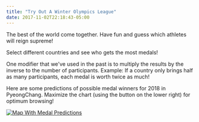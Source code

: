 ```yaml
---
title: "Try Out A Winter Olympics League"
date: 2017-11-02T22:18:43-05:00
---
```


The best of the world come together.  Have fun and guess which athletes will reign supreme!

<!--more-->

Select different countries and see who gets the most medals!

One modifier that we've used in the past is to multiply the results by the inverse to the number of participants. Example: If a country only brings half as many participants, each medal is worth twice as much!

Here are some predictions of possible medal winners for 2018 in PyeongChang.  Maximize the chart (using the button on the lower right) for optimum browsing!

<div>
<div class='tableauPlaceholder' id='viz1509678821717' style='position: relative'><noscript><a href='#'><img alt='Map With Medal Predictions ' src='https:&#47;&#47;public.tableau.com&#47;static&#47;images&#47;FW&#47;FWD94R8KN&#47;1_rss.png' style='border: none' /></a></noscript><object class='tableauViz'  style='display:none;'><param name='host_url' value='https%3A%2F%2Fpublic.tableau.com%2F' /> <param name='embed_code_version' value='3' /> <param name='path' value='shared&#47;FWD94R8KN' /> <param name='toolbar' value='yes' /><param name='static_image' value='https:&#47;&#47;public.tableau.com&#47;static&#47;images&#47;FW&#47;FWD94R8KN&#47;1.png' /> <param name='animate_transition' value='yes' /><param name='display_static_image' value='yes' /><param name='display_spinner' value='yes' /><param name='display_overlay' value='yes' /><param name='display_count' value='yes' /><param name='filter' value='publish=yes' /></object></div>                <script type='text/javascript'>                    var divElement = document.getElementById('viz1509678821717');                    var vizElement = divElement.getElementsByTagName('object')[0];                    vizElement.style.width='100%';vizElement.style.height=(divElement.offsetWidth*0.75)+'px';                    var scriptElement = document.createElement('script');                    scriptElement.src = 'https://public.tableau.com/javascripts/api/viz_v1.js';                    vizElement.parentNode.insertBefore(scriptElement, vizElement);                </script>
</div>
